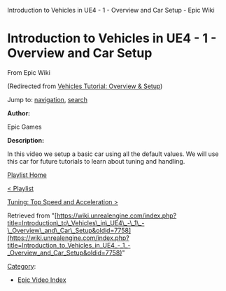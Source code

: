 Introduction to Vehicles in UE4 - 1 - Overview and Car Setup - Epic Wiki              

Introduction to Vehicles in UE4 - 1 - Overview and Car Setup
============================================================

From Epic Wiki

(Redirected from [Vehicles Tutorial: Overview & Setup](/index.php?title=Vehicles_Tutorial:_Overview_%26_Setup&redirect=no "Vehicles Tutorial: Overview & Setup"))

Jump to: [navigation](#mw-navigation), [search](#p-search)

  

**Author:**

Epic Games

**Description:**

In this video we setup a basic car using all the default values. We will use this car for future tutorials to learn about tuning and handling.

  

[Playlist Home](/Category:Epic_Video_Playlists "Category:Epic Video Playlists")

[< Playlist](/Introduction_to_Vehicles_in_UE4_Playlist "Introduction to Vehicles in UE4 Playlist")

[Tuning: Top Speed and Acceleration >](/Introduction_to_Vehicles_in_UE4_-_2_-_Tuning:_Top_Speed_and_Acceleration "Introduction to Vehicles in UE4 - 2 - Tuning: Top Speed and Acceleration")

Retrieved from "[https://wiki.unrealengine.com/index.php?title=Introduction\_to\_Vehicles\_in\_UE4\_-\_1\_-\_Overview\_and\_Car\_Setup&oldid=7758](https://wiki.unrealengine.com/index.php?title=Introduction_to_Vehicles_in_UE4_-_1_-_Overview_and_Car_Setup&oldid=7758)"

[Category](/Special:Categories "Special:Categories"):

*   [Epic Video Index](/index.php?title=Category:Epic_Video_Index&action=edit&redlink=1 "Category:Epic Video Index (page does not exist)")